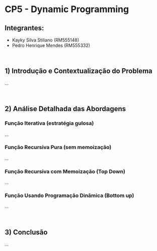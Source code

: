 # CP5 - Dynamic Programming

## Integrantes:
<ul>
  <li>Kayky Silva Stiliano (RM555148)</li>
  <li>Pedro Henrique Mendes (RM555332)</li>
</ul>

<br>

## 1) Introdução e Contextualização do Problema
...

<br>

## 2) Análise Detalhada das Abordagens

### Função Iterativa (estratégia gulosa)
...

### Função Recursiva Pura (sem memoização)
...

### Função Recursiva com Memoização (Top Down)
...

### Função Usando Programação Dinâmica (Bottom up)
...

<br>

## 3) Conclusão
...
